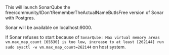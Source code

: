 This will launch SonarQube the free/community/IDon'tRememberTheActualNameButIsFree version of Sonar with Postgres.

Sonar will be available on localhost:9000.

If Sonar refuses to start because of
`SonarQube: Max virtual memory areas vm.max_map_count [65530] is too low, increase to at least [262144]
run`
`sudo sysctl -w vm.max_map_count=262144`
on host system.
